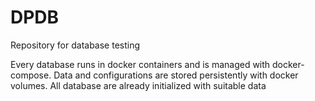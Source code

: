 # DPDB

Repository for database testing

Every database runs in docker containers and is managed with docker-compose. Data and configurations are stored persistently with docker volumes.
All database are already initialized with suitable data